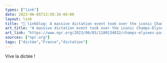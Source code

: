 ```yaml
---
types: ["link"]
date: 2023-06-05T13:50:34-04:00
layout: link
title: "🔗 linkblog: A massive dictation event took over the iconic Champs-Élysées boulevard in Paris : NPR'"
art_title: "A massive dictation event took over the iconic Champs-Élysées boulevard in Paris : NPR"
art_link: "https://www.npr.org/2023/06/05/1180134832/champs-elysees-paris-giant-dictation"
sources: ["npr.org"]
tags: ["dictée","France","dictation"]
---
```

Vive la dictée !  
 
